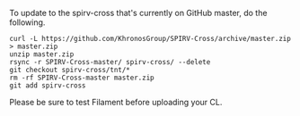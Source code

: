 To update to the spirv-cross that's currently on GitHub master, do the following.

```
curl -L https://github.com/KhronosGroup/SPIRV-Cross/archive/master.zip > master.zip
unzip master.zip
rsync -r SPIRV-Cross-master/ spirv-cross/ --delete
git checkout spirv-cross/tnt/*
rm -rf SPIRV-Cross-master master.zip
git add spirv-cross
```

Please be sure to test Filament before uploading your CL.